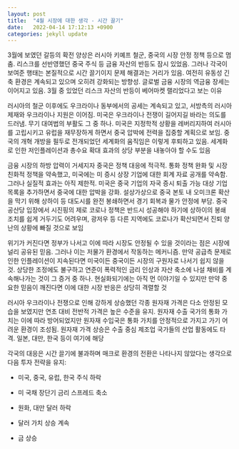 ```yaml
---
layout: post
title:  "4월 시장에 대한 생각 - 시간 끌기"
date:   2022-04-14 17:12:13 +0900
categories: jekyll update
---
```

3월에 보였던 갈등의 확전 양상은 러시아 키예프 철군, 중국의 시장 안정 정책 등으로 멈춤. 리스크를 선반영했던 중국 주식 등 금융 자산의 반등도 잠시 있었음. 그러나 각국이 보여준 행태는 본질적으로 시간 끌기이지 문제 해결과는 거리가 있음. 여전히 유동성 긴축 환경은 계속되고 있으며 오히려 강화되는 방향성. 글로벌 금융 시장의 역금융 장세는 이어지고 있음. 3월 중 있었던 리스크 자산의 반등이 베어마켓 랠리었다고 보는 이유​

러시아의 철군 이후에도 우크라이나 동부에서의 공세는 계속되고 있고, 서방측의 러시아 제재와 우크라이나 지원은 이어짐. 미국은 우크라이나 전쟁이 길어지길 바라는 의도를 드러냄. 무기 대여법의 부활도 그 중 하나. 미국은 지정학적 상황을 레버리지하여 러시아를 고립시키고 유럽을 재무장하게 하면서 중국 압박에 전력을 집중할 계획으로 보임. 중국의 개혁 개방을 필두로 전개되었던 세계화의 움직임은 이렇게 후퇴하고 있음. 세계화로 인한 저인플레이션과 총수요 확대 효과의 상당 부분을 내놓아야 할 수도 있음​

금융 시장의 하방 압력이 거세지자 중국은 정책 대응에 적극적. 통화 정책 완화 및 시장 친화적 정책을 약속했고, 미국에는 미 증시 상장 기업에 대한 회계 자료 공개를 약속함. 그러나 실질적 효과는 아직 제한적. 미국은 중국 기업의 자국 증시 퇴출 가능 대상 기업 목록을 추가하면서 중국에 대한 압박을 강화. 설상가상으로 중국 본토 내 오미크론 확산을 막기 위해 상하이 등 대도시를 완전 봉쇄하면서 경기 회복과 물가 안정에 부담. 중국 공산당 입장에서 시진핑의 제로 코로나 정책은 반드시 성공해야 하기에 상하이의 봉쇄 조치를 쉽게 거두기도 어려우며, 광저우 등 다른 지역에도 코로나가 확산되면서 진퇴 양난의 상황에 빠질 것으로 보임​

위기가 커진다면 정부가 나서고 이에 따라 시장도 안정될 수 있을 것이라는 점은 시장에 널리 공유된 믿음. 그러나 이는 저물가 환경에서 작동하는 메커니즘. 만약 공급측 문제로 인한 인플레이션이 지속된다면 미국이든 중국이든 시장의 구원자로 나서기 쉽지 않을 것. 상당한 조정에도 불구하고 연준이 폭력적인 금리 인상과 자산 축소에 나설 채비를 계속해나가는 것이 그 증거 중 하나. 현실화되기에는 아직 먼 이야기일 수 있지만 만약 중요한 믿음이 깨진다면 이에 대한 시장 반응은 상당히 격렬할 것​

러시아 우크라이나 전쟁으로 인해 강하게 상승했던 각종 원자재 가격은 다소 안정된 모습을 보였지만 연초 대비 전반적 가격은 높은 수준을 유지. 원자재 수출 국가의 통화 가치는 이에 따라 방어되었지만 원자재 수입국은 통화 가치를 안정적으로 가지고 가기 어려운 환경이 조성됨. 원자재 가격 상승은 수출 중심 제조업 국가들의 산업 활동에도 타격. 일본, 대만, 한국 등이 여기에 해당​

각국의 대응은 시간 끌기에 불과하며 매크로 환경의 전환은 나타나지 않았다는 생각으로 다음 투자 전략을 유지: 

- 미국, 중국, 유럽, 한국 주식 하락

- 미 국채 장단기 금리 스프레드 축소

- 원화, 대만 달러 하락

- 달러 가치 상승 계속

- 금 상승​